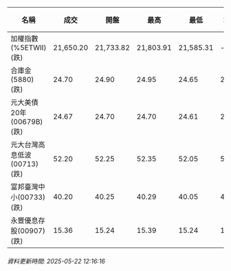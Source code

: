 | 名稱 | 成交 | 開盤 | 最高 | 最低 | 均價 | 成交金額(億) | 昨收 | 漲跌幅 | 漲跌 | 總量 | 昨量 | 振幅 |
| -------- | -------- | -------- | -------- |-------- | -------- | -------- |-------- |-------- |-------- | -------- | -------- |-------- |
|加權指數(%5ETWII) (跌)|21,650.20|21,733.82|21,803.91|21,585.31|-|2,212.00|21,803.91|0.70%|153.71|4,616,769|0|1.00%|
|合庫金(5880) (跌)|24.70|24.90|24.95|24.65|24.73|1.34|25.05|1.40%|0.35|5,406|8,027|1.20%|
|元大美債20年(00679B) (跌)|24.67|24.70|24.70|24.61|24.66|18.17|25.17|1.99%|0.50|73,661|107,531|0.36%|
|元大台灣高息低波(00713) (跌)|52.20|52.25|52.35|52.05|52.17|3.09|52.40|0.38%|0.20|5,916|6,823|0.57%|
|富邦臺灣中小(00733) (跌)|40.20|40.25|40.29|40.05|40.19|0.189|40.35|0.37%|0.15|470|552|0.59%|
|永豐優息存股(00907) (跌)|15.36|15.24|15.39|15.24|15.31|0.126|15.40|0.26%|0.04|824|1,029|0.97%|
###### 資料更新時間: 2025-05-22 12:16:16